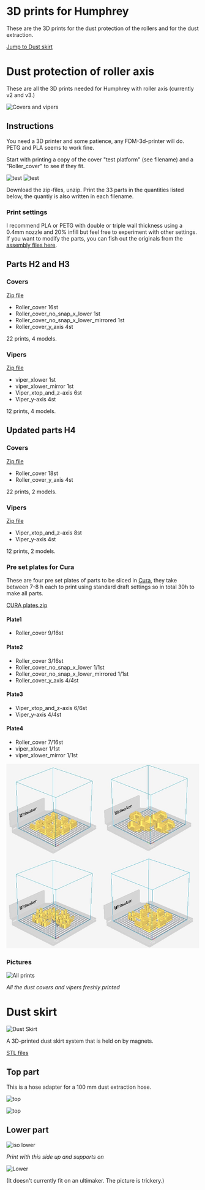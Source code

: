 # 3D prints for Humphrey 

These are the 3D prints for the dust protection of the rollers and for the dust extraction.

[Jump to Dust skirt](https://github.com/fellesverkstedet/fabricatable-machines/tree/master/humphrey-large-format-cnc/humphrey_v2/3d_prints#dust-skirt)

# Dust protection of roller axis

These are all the 3D prints needed for Humphrey with roller axis (currently v2 and v3.)

![Covers and vipers](https://github.com/fellesverkstedet/fabricatable-machines/blob/master/humphrey-large-format-cnc/humphrey_v2/img/covers_n_vipers.png)

## Instructions

You need a 3D printer and some patience, any FDM-3d-printer will do. PETG and PLA seems to work fine.

Start with printing a copy of the cover "test platform" (see filename) and a "Roller_cover" to see if they fit.

![test](https://github.com/fellesverkstedet/fabricatable-machines/raw/master/Module%20development/Roller%20axis/img/apart-cover.jpg)
![test](https://github.com/fellesverkstedet/fabricatable-machines/raw/master/Module%20development/Roller%20axis/img/assembled-cover-test.jpg)

Download the zip-files, unzip. Print the 33 parts in the quantities listed below, the quantiy is also written in each filename.

### Print settings

I recommend PLA or PETG with double or triple wall thickness using a 0.4mm nozzle and 20% infill but feel free to experiment with other settings. If you want to modify the parts, you can fish out the originals from the [assembly files here](https://a360.co/2NBCXcX). 

## Parts H2 and H3

### Covers

[Zip file](https://github.com/fellesverkstedet/fabricatable-machines/raw/master/humphrey-large-format-cnc/humphrey_v2/3d_prints/Roller_covers-stl.zip)

* Roller_cover 16st
* Roller_cover_no_snap_x_lower 1st
* Roller_cover_no_snap_x_lower_mirrored 1st
* Roller_cover_y_axis 4st

22 prints, 4 models. 

### Vipers

[Zip file](https://github.com/fellesverkstedet/fabricatable-machines/raw/master/humphrey-large-format-cnc/humphrey_v2/3d_prints/Vipers-stl.zip)

* viper_xlower 1st
* viper_xlower_mirror 1st
* Viper_xtop_and_z-axis 6st
* Viper_y-axis 4st

12 prints, 4 models. 

## Updated parts H4

### Covers

[Zip file](https://github.com/fellesverkstedet/fabricatable-machines/raw/master/humphrey-large-format-cnc/humphrey_v2/3d_prints/Roller_covers-stl.zip)

* Roller_cover 18st
* Roller_cover_y_axis 4st

22 prints, 2 models. 

### Vipers

[Zip file](https://github.com/fellesverkstedet/fabricatable-machines/raw/master/humphrey-large-format-cnc/humphrey_v2/3d_prints/Vipers-stl.zip)

* Viper_xtop_and_z-axis 8st
* Viper_y-axis 4st

12 prints, 2 models. 

### Pre set plates for Cura

These are four pre set plates of parts to be sliced in [Cura](https://ultimaker.com/en/products/ultimaker-cura-software), they take between 7-8 h each to print using standard draft settings so in total 30h to make all parts.

[CURA plates.zip](https://github.com/fellesverkstedet/fabricatable-machines/raw/master/humphrey-large-format-cnc/humphrey_v2/3d_prints/CURA_plates.zip)

#### Plate1
* Roller_cover 9/16st

#### Plate2
* Roller_cover 3/16st
* Roller_cover_no_snap_x_lower 1/1st
* Roller_cover_no_snap_x_lower_mirrored 1/1st
* Roller_cover_y_axis 4/4st

#### Plate3
* Viper_xtop_and_z-axis 6/6st
* Viper_y-axis 4/4st

#### Plate4
* Roller_cover 7/16st
* viper_xlower 1/1st
* viper_xlower_mirror 1/1st

![All plates](./img/Cura_plates_UM0.jpg)

### Pictures

![All prints](https://github.com/fellesverkstedet/fabricatable-machines/raw/master/humphrey-large-format-cnc/humphrey_v2/img/all_3d_printed_components.JPG)

_All the dust covers and vipers freshly printed_

# Dust skirt

![Dust Skirt](https://github.com/fellesverkstedet/fabricatable-machines/raw/master/humphrey-large-format-cnc/humphrey_v3/img/assembly/dust_assy_render.jpg)

A 3D-printed dust skirt system that is held on by magnets.

[STL files](https://github.com/fellesverkstedet/fabricatable-machines/raw/master/humphrey-large-format-cnc/humphrey_v2/3d_prints/dust_skirt_prints.zip)

## Top part

This is a hose adapter for a 100 mm dust extraction hose.

![top](https://github.com/fellesverkstedet/fabricatable-machines/raw/master/humphrey-large-format-cnc/humphrey_v2/3d_prints/img/top_dust.JPG)

![top](https://github.com/fellesverkstedet/fabricatable-machines/raw/master/humphrey-large-format-cnc/humphrey_v2/3d_prints/img/top_dust_iso.JPG)

## Lower part
![iso lower](https://github.com/fellesverkstedet/fabricatable-machines/raw/master/humphrey-large-format-cnc/humphrey_v2/3d_prints/img/lower_dust_iso.JPG)

_Print with this side up and supports on_

![Lower](https://github.com/fellesverkstedet/fabricatable-machines/raw/master/humphrey-large-format-cnc/humphrey_v2/3d_prints/img/lower_dust.JPG)
 
 (It doesn't currently fit on an ultimaker. The picture is trickery.)




